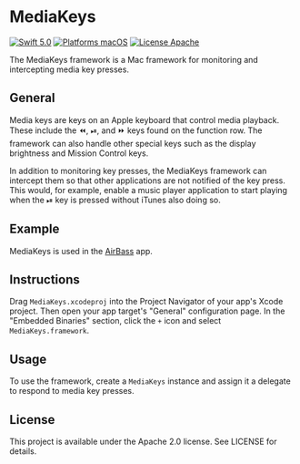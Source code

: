 MediaKeys
=========

[![Swift 5.0](https://img.shields.io/badge/Swift-5.0-orange.svg?style=flat)](https://developer.apple.com/swift/)
[![Platforms macOS](https://img.shields.io/badge/Platforms-macOS-lightgray.svg?style=flat)](http://www.apple.com/macos/)
[![License Apache](https://img.shields.io/badge/License-APACHE2-blue.svg?style=flat)](https://www.apache.org/licenses/LICENSE-2.0.html)

The MediaKeys framework is a Mac framework for monitoring and intercepting media key presses.

General
-------
Media keys are keys on an Apple keyboard that control media playback. These include the ⏪, ⏯, and ⏩ keys found on the function row. The framework can also handle other special keys such as the display brightness and Mission Control keys.

In addition to monitoring key presses, the MediaKeys framework can intercept them so that other applications are not notified of the key press. This would, for example, enable a music player application to start playing when the ⏯ key is pressed without iTunes also doing so.

Example
-------
MediaKeys is used in the [AirBass](https://github.com/jgferrer/airbass) app.

Instructions
------------
Drag `MediaKeys.xcodeproj` into the Project Navigator of your app's Xcode project. Then open your app target's "General" configuration page. In the "Embedded Binaries" section, click the `+` icon and select `MediaKeys.framework`.

Usage
-----
To use the framework, create a `MediaKeys` instance and assign it a delegate to respond to media key presses.

License
-------
This project is available under the Apache 2.0 license. See LICENSE for details.
